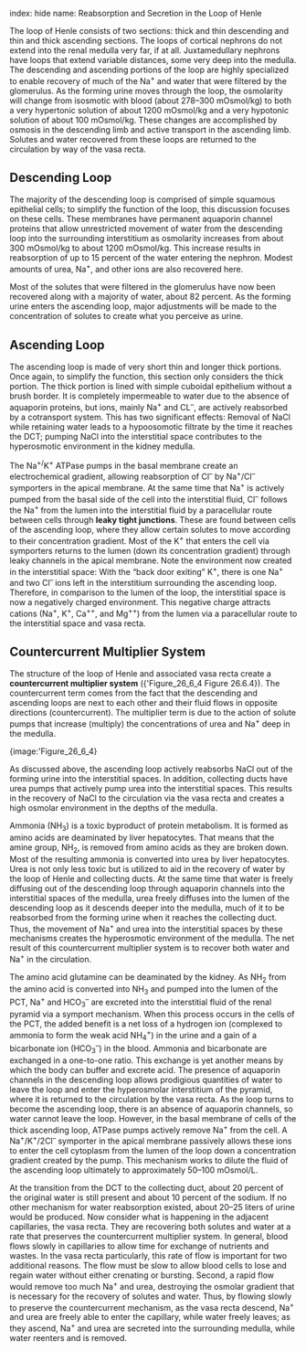 index: hide
name: Reabsorption and Secretion in the Loop of Henle

The loop of Henle consists of two sections: thick and thin descending and thin and thick ascending sections. The loops of cortical nephrons do not extend into the renal medulla very far, if at all. Juxtamedullary nephrons have loops that extend variable distances, some very deep into the medulla. The descending and ascending portions of the loop are highly specialized to enable recovery of much of the Na<sup>+</sup> and water that were filtered by the glomerulus. As the forming urine moves through the loop, the osmolarity will change from isosmotic with blood (about 278–300 mOsmol/kg) to both a very hypertonic solution of about 1200 mOsmol/kg and a very hypotonic solution of about 100 mOsmol/kg. These changes are accomplished by osmosis in the descending limb and active transport in the ascending limb. Solutes and water recovered from these loops are returned to the circulation by way of the vasa recta.

## Descending Loop

The majority of the descending loop is comprised of simple squamous epithelial cells; to simplify the function of the loop, this discussion focuses on these cells. These membranes have permanent aquaporin channel proteins that allow unrestricted movement of water from the descending loop into the surrounding interstitium as osmolarity increases from about 300 mOsmol/kg to about 1200 mOsmol/kg. This increase results in reabsorption of up to 15 percent of the water entering the nephron. Modest amounts of urea, Na<sup>+</sup>, and other ions are also recovered here.

Most of the solutes that were filtered in the glomerulus have now been recovered along with a majority of water, about 82 percent. As the forming urine enters the ascending loop, major adjustments will be made to the concentration of solutes to create what you perceive as urine.

## Ascending Loop

The ascending loop is made of very short thin and longer thick portions. Once again, to simplify the function, this section only considers the thick portion. The thick portion is lined with simple cuboidal epithelium without a brush border. It is completely impermeable to water due to the absence of aquaporin proteins, but ions, mainly Na<sup>+</sup> and CL<sup>–</sup>, are actively reabsorbed by a cotransport system. This has two significant effects: Removal of NaCl while retaining water leads to a hypoosomotic filtrate by the time it reaches the DCT; pumping NaCl into the interstitial space contributes to the hyperosmotic environment in the kidney medulla.

The Na<sup>+/</sup>K<sup>+</sup> ATPase pumps in the basal membrane create an electrochemical gradient, allowing reabsorption of Cl<sup>–</sup> by Na<sup>+</sup>/Cl<sup>–</sup> symporters in the apical membrane. At the same time that Na<sup>+</sup> is actively pumped from the basal side of the cell into the interstitial fluid, Cl<sup>–</sup> follows the Na<sup>+ </sup>from the lumen<sup> </sup>into the interstitial fluid by a paracellular route between cells through  **leaky tight junctions**. These are found between cells of the ascending loop, where they allow certain solutes to move according to their concentration gradient. Most of the K<sup>+</sup> that enters the cell via symporters returns to the lumen (down its concentration gradient) through leaky channels in the apical membrane. Note the environment now created in the interstitial space: With the “back door exiting” K<sup>+</sup>, there is one Na<sup>+</sup> and two Cl<sup>– </sup>ions left in the interstitium surrounding the ascending loop. Therefore, in comparison to the lumen of the loop, the interstitial space is now a negatively charged environment. This negative charge attracts cations (Na<sup>+</sup>, K<sup>+</sup>, Ca<sup>++</sup>, and Mg<sup>++</sup>) from the lumen via a paracellular route to the interstitial space and vasa recta.

## Countercurrent Multiplier System

The structure of the loop of Henle and associated vasa recta create a  **countercurrent multiplier system** ({'Figure_26_6_4 Figure 26.6.4}). The countercurrent term comes from the fact that the descending and ascending loops are next to each other and their fluid flows in opposite directions (countercurrent). The multiplier term is due to the action of solute pumps that increase (multiply) the concentrations of urea and Na<sup>+</sup> deep in the medulla.


{image:'Figure_26_6_4}
        

As discussed above, the ascending loop actively reabsorbs NaCl out of the forming urine into the interstitial spaces. In addition, collecting ducts have urea pumps that actively pump urea into the interstitial spaces. This results in the recovery of NaCl to the circulation via the vasa recta and creates a high osmolar environment in the depths of the medulla.

Ammonia (NH<sub>3</sub>) is a toxic byproduct of protein metabolism. It is formed as amino acids are deaminated by liver hepatocytes. That means that the amine group, NH<sub>2</sub>, is removed from amino acids as they are broken down. Most of the resulting ammonia is converted into urea by liver hepatocytes. Urea is not only less toxic but is utilized to aid in the recovery of water by the loop of Henle and collecting ducts. At the same time that water is freely diffusing out of the descending loop through aquaporin channels into the interstitial spaces of the medulla, urea freely diffuses into the lumen of the descending loop as it descends deeper into the medulla, much of it to be reabsorbed from the forming urine when it reaches the collecting duct. Thus, the movement of Na<sup>+</sup> and urea into the interstitial spaces by these mechanisms creates the hyperosmotic environment of the medulla. The net result of this countercurrent multiplier system is to recover both water and Na<sup>+</sup> in the circulation.

The amino acid glutamine can be deaminated by the kidney. As NH<sub>2</sub> from the amino acid is converted into NH<sub>3</sub> and pumped into the lumen of the PCT, Na<sup>+</sup> and HCO<sub>3</sub><sup>–</sup> are excreted into the interstitial fluid of the renal pyramid via a symport mechanism. When this process occurs in the cells of the PCT, the added benefit is a net loss of a hydrogen ion (complexed to ammonia to form the weak acid NH<sub>4</sub><sup>+</sup>) in the urine and a gain of a bicarbonate ion (HCO<sub>3</sub><sup>–</sup>) in the blood. Ammonia and bicarbonate are exchanged in a one-to-one ratio. This exchange is yet another means by which the body can buffer and excrete acid. The presence of aquaporin channels in the descending loop allows prodigious quantities of water to leave the loop and enter the hyperosmolar interstitium of the pyramid, where it is returned to the circulation by the vasa recta. As the loop turns to become the ascending loop, there is an absence of aquaporin channels, so water cannot leave the loop. However, in the basal membrane of cells of the thick ascending loop, ATPase pumps actively remove Na<sup>+</sup> from the cell. A Na<sup>+</sup>/K<sup>+</sup>/2Cl<sup>– </sup>symporter in the apical membrane passively allows these ions to enter the cell cytoplasm from the lumen of the loop down a concentration gradient created by the pump. This mechanism works to dilute the fluid of the ascending loop ultimately to approximately 50–100 mOsmol/L.

At the transition from the DCT to the collecting duct, about 20 percent of the original water is still present and about 10 percent of the sodium. If no other mechanism for water reabsorption existed, about 20–25 liters of urine would be produced. Now consider what is happening in the adjacent capillaries, the vasa recta. They are recovering both solutes and water at a rate that preserves the countercurrent multiplier system. In general, blood flows slowly in capillaries to allow time for exchange of nutrients and wastes. In the vasa recta particularly, this rate of flow is important for two additional reasons. The flow must be slow to allow blood cells to lose and regain water without either crenating or bursting. Second, a rapid flow would remove too much Na<sup>+</sup> and urea, destroying the osmolar gradient that is necessary for the recovery of solutes and water. Thus, by flowing slowly to preserve the countercurrent mechanism, as the vasa recta descend, Na<sup>+</sup> and urea are freely able to enter the capillary, while water freely leaves; as they ascend, Na<sup>+</sup> and urea are secreted into the surrounding medulla, while water reenters and is removed.
